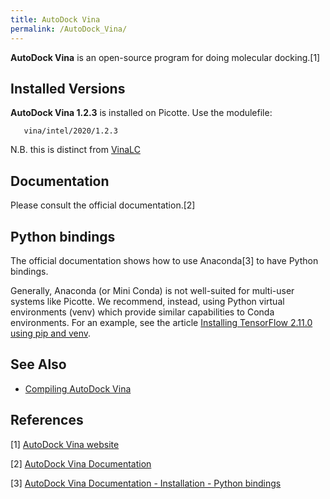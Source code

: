 ```yaml
---
title: AutoDock Vina
permalink: /AutoDock_Vina/
---
```


**AutoDock Vina** is an open-source program for doing molecular
docking.[1]

Installed Versions
------------------

**AutoDock Vina 1.2.3** is installed on Picotte. Use the modulefile:

`   vina/intel/2020/1.2.3`

N.B. this is distinct from [VinaLC](/VinaLC "wikilink")

Documentation
-------------

Please consult the official documentation.[2]

Python bindings
---------------

The official documentation shows how to use Anaconda[3] to have Python
bindings.

Generally, Anaconda (or Mini Conda) is not well-suited for multi-user
systems like Picotte. We recommend, instead, using Python virtual
environments (venv) which provide similar capabilities to Conda
environments. For an example, see the article [Installing TensorFlow 2.11.0 using pip and venv](/Installing_TensorFlow_2.11.0_using_pip_and_venv "wikilink").

See Also
--------

-   [Compiling AutoDock Vina](/Compiling_AutoDock_Vina "wikilink")

References
----------

<references/>

[1] [AutoDock Vina website](https://vina.scripps.edu/)

[2] [AutoDock Vina Documentation](https://autodock-vina.readthedocs.io/en/latest/index.html)

[3] [AutoDock Vina Documentation - Installation - Python bindings](https://autodock-vina.readthedocs.io/en/latest/installation.html#python-bindings)